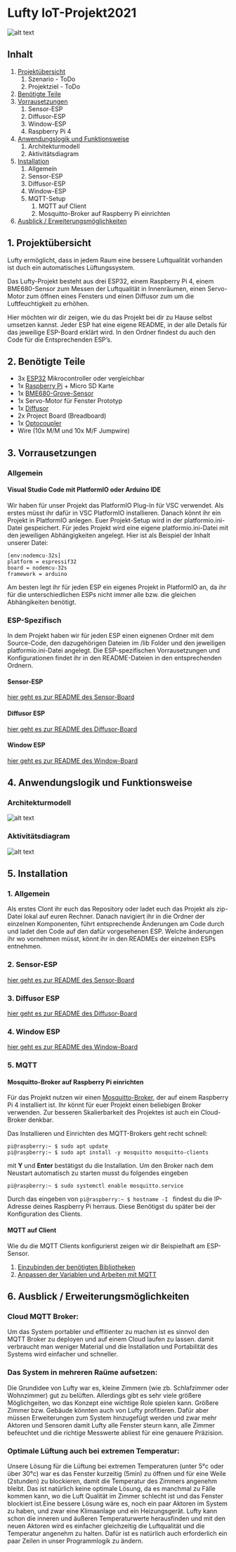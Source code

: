 # Lufty IoT-Projekt2021
![alt text][logo]


## Inhalt
1. [Projektübersicht](#1-projektübersicht)
   1. Szenario - ToDo
   3. Projektziel - ToDo
2. [Benötigte Teile](#2-benötigte-teile)
3. [Vorrausetzungen](#3-vorrausetzungen)
   1. Sensor-ESP
   2. Diffusor-ESP
   3. Window-ESP
   4. Raspberry Pi 4
4. [Anwendungslogik und Funktionsweise](#4-anwendungslogik-und-funktionsweise)
   1. Architekturmodell
   2. Aktivitätsdiagram
5. [Installation](#5-installation)
   1. Allgemein
   2. Sensor-ESP
   3. Diffusor-ESP
   4. Window-ESP
   5. MQTT-Setup
      1. MQTT auf Client
      2. Mosquitto-Broker auf Raspberry Pi einrichten
6. [Ausblick / Erweiterungsmöglichkeiten](#6-ausblick--erweiterungsmöglichkeiten)


## 1. Projektübersicht
Lufty ermöglicht, dass in jedem Raum eine bessere Luftqualität vorhanden ist duch ein automatisches Lüftungssystem.

Das Lufty-Projekt besteht aus drei ESP32, einem Raspberry Pi 4, einem BME680-Sensor zum Messen der Luftqualität in Innenräumen, einen Servo-Motor zum öffnen eines Fensters und einen Diffusor zum um die Luftfeuchtigkeit zu erhöhen. 

Hier möchten wir dir zeigen, wie du das Projekt bei dir zu Hause selbst umsetzen kannst.
Jeder ESP hat eine eigene README, in der alle Details für das jeweilige ESP-Board erklärt wird. In den Ordner findest du auch den Code für die Entsprechenden ESP’s.


## 2. Benötigte Teile
+ 3x [ESP32][1] Mikrocontroller oder vergleichbar
+ 1x [Raspberry Pi][2] + Micro SD Karte
+ 1x [BME680-Grove-Sensor][3]
+ 1x Servo-Motor für Fenster Prototyp
+ 1x [Diffusor][4]
+ 2x Project Board (Breadboard)
+ 1x [Optocoupler][5]
+ Wire (10x M/M und 10x M/F Jumpwire)


## 3. Vorrausetzungen
### Allgemein
#### Visual Studio Code mit PlatformIO oder Arduino IDE

Wir haben für unser Projekt das PlatformIO Plug-In für VSC verwendet. Als erstes müsst ihr dafür in VSC PlatformIO installieren. Danach könnt ihr ein Projekt in PlatformIO anlegen. Euer Projekt-Setup wird in der platformio.ini-Datei gespeichert. Für jedes Projekt wird eine eigene platformio.ini-Datei mit den jeweiligen Abhängigkeiten angelegt. Hier ist als Beispiel der Inhalt unserer Datei:

```
[env:nodemcu-32s]
platform = espressif32
board = nodemcu-32s
framework = arduino
```

Am besten legt ihr für jeden ESP ein eigenes Projekt in PlatformIO an, da ihr für die unterschiedlichen ESPs nicht immer alle bzw. die gleichen Abhängikeiten benötigt.


### ESP-Spezifisch
In dem Projekt haben wir für jeden ESP einen eignenen Ordner mit dem Source-Code, den dazugehörigen Dateien im /lib Folder und den jeweiligen platformio.ini-Datei angelegt. Die ESP-spezifischen Vorrausetzungen und Konfigurationen findet ihr in den README-Dateien in den entsprechenden Ordnern.

#### Sensor-ESP
[hier geht es zur README des Sensor-Board](./ESP-Sensor-Board/README.md)

#### Diffusor ESP
[hier geht es zur README des Diffusor-Board](./ESP-Aktor-Board-Diffusor/README.md)

#### Window ESP
[hier geht es zur README des Window-Board](./ESP-Aktor-Board-Window/README.md)



## 4. Anwendungslogik und Funktionsweise
### Architekturmodell
![alt text][Architekturmodell]


### Aktivitätsdiagram
![alt text][Aktivitätsmodell]


## 5. Installation
### 1. Allgemein
Als erstes Clont ihr euch das Repository oder ladet euch das Projekt als zip-Datei lokal auf euren Rechner. Danach navigiert ihr in die Ordner der einzelnen Komponenten, führt entsprechende Änderungen am Code durch und ladet den Code auf den dafür vorgesehenen ESP. Welche änderungen ihr wo vornehmen müsst, könnt ihr in den READMEs der einzelnen ESPs entnehmen.

### 2. Sensor-ESP
[hier geht es zur README des Sensor-Board](./ESP-Sensor-Board/README.md)

### 3. Diffusor ESP
[hier geht es zur README des Diffusor-Board](./ESP-Aktor-Board-Diffusor/README.md)

### 4. Window ESP
[hier geht es zur README des Window-Board](./ESP-Aktor-Board-Window/README.md)

### 5. MQTT
#### Mosquitto-Broker auf Raspberry Pi einrichten
Für das Projekt nutzen wir einen [Mosquitto-Broker][6], der auf einem Raspberry Pi 4 installiert ist.
Ihr könnt für euer Projekt einen beliebigen Broker verwenden. Zur besseren Skalierbarkeit des Projektes ist auch ein Cloud-Broker denkbar. 

Das Installieren und Einrichten des MQTT-Brokers geht recht schnell: 
```shell
pi@raspberry:~ $ sudo apt update
pi@raspberry:~ $ sudo apt install -y mosquitto mosquitto-clients
```
mit **Y** und **Enter** bestätigst du die Installation. Um den Broker nach dem Neustart automatisch zu starten musst du folgendes eingeben
```shell
pi@raspberry:~ $ sudo systemctl enable mosquitto.service
```

Durch das eingeben von ```pi@raspberry:~ $ hostname -I ``` findest du die IP-Adresse deines Raspberry Pi herraus. Diese Benötigst du später bei der Konfiguration des Clients.


#### MQTT auf Client
Wie du die MQTT Clients konfigurierst zeigen wir dir Beispielhaft am ESP-Sensor. 

1. [Einzubinden der benötigten Bibliotheken](./ESP-Sensor-Board/README.md#mqtt-libraries)
2. [Anpassen der Variablen und Arbeiten mit MQTT](./ESP-Sensor-Board/README.md#mqtt) 



## 6. Ausblick / Erweiterungsmöglichkeiten

### Cloud MQTT Broker:
Um das System portabler und effitienter zu machen ist es sinnvol den MQTT Broker zu deployen und auf einem Cloud laufen zu lassen. damit verbraucht man weniger Material und die Installation und Portabilität des Systems wird einfacher und schneller.
### Das System in mehreren Raüme aufsetzen:
Die Grundidee von Lufty war es, kleine Zimmern (wie zb. Schlafzimmer oder Wohnzimmer) gut zu belüften. Allerdings gibt es sehr viele größere Möglichgeiten, wo das Konzept eine wichtige Role spielen kann. Größere Zimmer bzw. Gebäude könnten auch von Lufty profitieren. Dafür aber müssen Erweiterungen zum System hinzugefügt werden und zwar mehr Aktoren und Sensoren damit Lufty alle Fenster steurn kann, alle Zimmer befeuchtet und die richtige Messwerte abliest für eine genauere Präzision.
### Optimale Lüftung auch bei extremen Temperatur:
Unsere Lösung für die Lüftung bei extremen Temperaturen (unter 5°c oder über 30°c) war es das Fenster kurzeitig (5min) zu öffnen und für eine Weile (2stunden) zu blockieren, damit die Temperatur des Zimmers angenehm bleibt. Das ist natürlich keine optimale Lösung, da es manchmal zu Fälle kommen kann, wo die Luft Qualität im Zimmer schlecht ist und das Fenster blockiert ist.Eine bessere Lösung wäre es, noch ein paar Aktoren im System zu haben, und zwar eine Klimaanlage und ein Heizungsgerät. Lufty kann schon die inneren und äußeren Temperaturwerte herausfinden und mit den neuen Aktoren wird es einfacher gleichzeitig die Luftqualität und die Temperatur angenehm zu halten. Dafür ist es natürlich auch erforderlich ein paar Zeilen in unser Programmlogik zu ändern.


[1]: https://docs.espressif.com/projects/esp-idf/en/latest/esp32/get-started/index.html
[2]: https://www.raspberrypi.org/products/raspberry-pi-4-model-b/
[3]: https://wiki.seeedstudio.com/Grove-Temperature_Humidity_Pressure_Gas_Sensor_BME680/
[4]: https://www.conrad.de/de/p/boneco-u50-luftbefeuchter-schwarz-1-st-2316569.html
[5]: https://www.conrad.de/de/p/isocom-components-optokoppler-phototransistor-sfh615a-4x-dip-4-transistor-dc-183249.html 
[6]: https://mosquitto.org/
[Architekturmodell]:https://github.com/JJJS777/Lufty/blob/main/Artefakte/Architektur-Architekturdiagramm.png
[Aktivitätsmodell]:https://github.com/JJJS777/Lufty/blob/main/Artefakte/Architektur-Aktivit%C3%A4tsdiagramm.png
[logo]:https://github.com/JJJS777/Lufty/blob/main/Artefakte/341e316e-742d-4b23-a379-6eae5d3b70f6.jpeg
